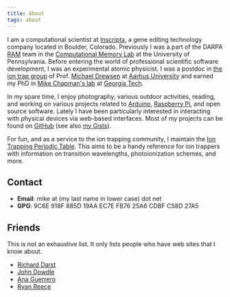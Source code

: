 ```yaml
---
title: About
tags: about
---
```


I am a computational scientist at [Inscripta][], a gene editing technology
company located in Boulder, Colorado. Previously I was a part of the DARPA
[RAM][] team in the [Computational Memory Lab][CML] at the University of
Pennsylvania. Before entering the world of professional scientific software
development, I was an experimental atomic physicist. I was a postdoc in [the ion
trap group][group] of Prof. [Michael Drewsen][Drewsen] at [Aarhus University][AU]
and earned my PhD in [Mike Chapman's lab][ChapmanLab] at [Georgia Tech][GT].

[Inscripta]: https://www.inscripta.com/
[CML]: http://memory.psych.upenn.edu/Main_Page
[RAM]: http://memory.psych.upenn.edu/RAM
[AU]: http://www.au.dk/en
[group]: http://phys.au.dk/forskning/forskningsomraader/amo/the-ion-trap-group/
[Drewsen]: http://pure.au.dk/portal/da/persons/id(871a704b-943d-4f99-b29d-07bea1bbab80).html
[GT]: http://www.gatech.edu
[ChapmanLab]: http://chapmanlabs.gatech.edu

In my spare time, I enjoy photography, various outdoor activities, reading, and
working on various projects related to [Arduino][], [Raspberry Pi][RPi], and
open source software. Lately I have been particularly interested in interacting
with physical devices via web-based interfaces. Most of my projects can be found
on [GitHub][] (see also [my Gists][]).

[Arduino]: http://arduino.cc/
[RPi]: http://www.raspberrypi.org/
[GitHub]: https://github.com/mivade
[my Gists]: https://gist.github.com/mivade

For fun, and as a service to the ion trapping community, I maintain
the
[Ion Trapping Periodic Table](https://mivade.github.io/ionptable/). This
aims to be a handy reference for ion trappers with information on
transition wavelengths, photoionization schemes, and more.

## Contact ##

* **Email**: mike at (my last name in lower case) dot net
* **GPG**: 9C6E 918F 885D 19AA EC7E  FB76 25A6 CDBF C58D 27A5

## Friends ##

This is not an exhaustive list. It only lists people who have web
sites that I know about.

* [Richard Darst][]
* [John Dowdle][]
* [Ana Guerrero][]
* [Ryan Reece][]

[Richard Darst]:  http://rkd.zgib.net/
[John Dowdle]: http://jrd.spinodal.org/
[Ana Guerrero]: http://ekaia.org/
[Ryan Reece]: http://www.hep.upenn.edu/~rreece/
